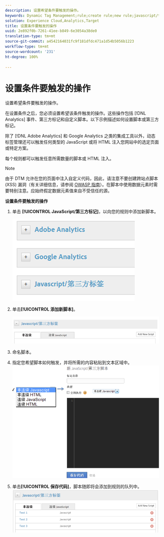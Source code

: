 ```yaml
---
description: 设置希望条件要触发的操作。
keywords: Dynamic Tag Management;rule;create rule;new rule;javascript/third party tags;set up actions for condition;add new script;non-sequential javascript;sequential javascript;non-sequential html
solution: Experience Cloud,Analytics,Target
title: 设置条件要触发的操作
uuid: 2e892f0b-7261-41ee-b849-6e3054a38de0
translation-type: tm+mt
source-git-commit: a4542164031fc9f181dfdc471a1d54b5056b1223
workflow-type: tm+mt
source-wordcount: '231'
ht-degree: 100%

---
```



# 设置条件要触发的操作

设置希望条件要触发的操作。

在设置条件之后，您必须设置希望该条件触发的操作。这些操作包括 [!DNL Analytics] 事件、第三方标记和自定义脚本。以下示例描述如何设置脚本或第三方标记。

除了 [!DNL Adobe Analytics] 和 Google Analytics 之类的集成工具以外，动态标签管理还可以触发任何类型的 JavaScript 或将 HTML 注入您网站中的选定页面或特定方案。

每个规则都可以触发任意所需数量的脚本或 HTML 注入。

>[!NOTE]
>
>由于 DTM 允许在您的页面中注入自定义代码，因此，请注意不要创建跨站点脚本 (XSS) 漏洞（有关详细信息，请参阅 [OWASP 指南](https://www.owasp.org/index.php/Cross-site_Scripting_(XSS))）。在脚本中使用数据元素时需要特别注意。应始终假定数据元素值来自不受信任的源。

**设置条件要触发的操作**

1. 单击 **[!UICONTROL JavaScript/第三方标记]**，以向您的规则中添加新脚本。

   ![](assets/scripts-actions.png)

1. 单击&#x200B;**[!UICONTROL 添加新脚本]**。

   ![](assets/scripts-actions2.png)

1. 命名脚本。
1. 指定您希望脚本如何触发，并将所需的内容粘贴到文本区域中。![](assets/scripts-actions3.png)

1. 单击&#x200B;**[!UICONTROL 保存代码]**，脚本随即将会添加到规则的队列中。![](assets/scripts-actions4.png)

